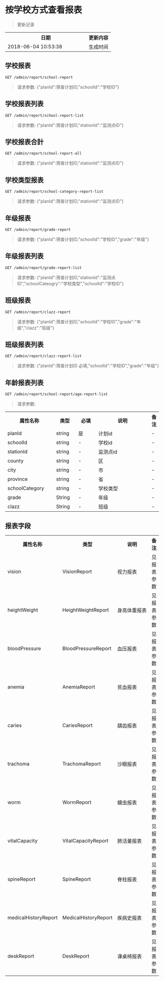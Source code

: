 # 按学校方式查看报表

> 更新记录

<table>
    <tr>
        <th style="width:250px;">日期</th>
        <th>更新内容</th>
    </tr>
    <tr>
        <td>2018-06-04 10:53:38</td>
        <td>生成时间</td>
    </tr>
</table>

## 学校报表

```
GET /admin/report/school-report
```

> 请求参数: {"planId":筛查计划ID,"schoolId":"学校ID"}

## 学校报表列表

```
GET /admin/report/school-report-list
```

> 请求参数: {"planId":筛查计划ID,"stationId":"监测点ID"}
## 学校报表合計

```
GET /admin/report/school-report-all
```

> 请求参数: {"planId":筛查计划ID,"stationId":"监测点ID"}

## 学校类型报表

```
GET /admin/report/school-category-report-list
```

> 请求参数: {"planId":筛查计划ID,"stationId":"监测点ID"}

## 年级报表

```
GET /admin/report/grade-report
```

> 请求参数: {"planId":筛查计划ID,"schoolId":"学校ID","grade":"年级"}

## 年级报表列表

```
GET /admin/report/grade-report-list
```

> 请求参数: {"planId":筛查计划ID,"stationId":"监测点ID","schoolCateogry":"学校类型","schoolId":"学校ID"}

## 班级报表

```
GET /admin/report/clazz-report
```

> 请求参数: {"planId":筛查计划ID,"schoolId":"学校ID","grade":"年级","clazz":"班级"}

## 班级报表列表

```
GET /admin/report/clazz-report-list
```

> 请求参数: {"planId":筛查计划ID 必填,"schoolId":"学校ID","grade":"年级"}
## 年龄报表列表

```
GET /admin/report/school-report/age-report-list
```

> 请求参数: 
<table>
    <tr>
        <th style="width:150px;">属性名称</th>
        <th style="width:60px;">类型</th>
        <th style="width:60px;">必填</th>
        <th style="width:200px;">说明</th>
        <th>备注</th>
    </tr>
    <tr>
        <td>planId</td>
        <td>string</td>
        <td>是</td>
        <td>计划id</td>
        <td>-</td>
    </tr>
    <tr>
        <td>schoolId</td>
        <td>string</td>
        <td>-</td>
        <td>学校id</td>
        <td>-</td>
    </tr>
    <tr>
        <td>stationId</td>
        <td>string</td>
        <td>-</td>
        <td>监测点id</td>
        <td>-</td>
    </tr>
    <tr>
        <td>county</td>
        <td>string</td>
        <td>-</td>
        <td>区</td>
        <td>-</td>
    </tr>
    <tr>
        <td>city</td>
        <td>string</td>
        <td>-</td>
        <td>市</td>
        <td>-</td>
    </tr>
    <tr>
        <td>province</td>
        <td>string</td>
        <td>-</td>
        <td>省</td>
        <td>-</td>
    </tr>
    <tr>
        <td>schoolCategory</td>
        <td>string</td>
        <td>-</td>
        <td>学校类型</td>
        <td>-</td>
    </tr>
    <tr>
        <td>grade</td>
        <td>String</td>
        <td>-</td>
        <td>年级</td>
        <td>-</td>
    </tr>
    <tr>
        <td>clazz</td>
        <td>String</td>
        <td>-</td>
        <td>班级</td>
        <td>-</td>
    </tr>
</table>

## 报表字段

<table>
    <tr>
        <th style="width:150px;">属性名称</th>
        <th style="width:60px;">类型</th>
        <th style="width:200px;">说明</th>
        <th>备注</th>
    </tr>
    <tr>
        <td>vision</td>
        <td>VisionReport</td>
        <td>视力报表</td>
        <td>见报表参数</td>
    </tr>
    <tr>
        <td>heightWeight</td>
        <td>HeightWeightReport</td>
        <td>身高体重报表</td>
        <td>见报表参数</td>
    </tr>
    <tr>
        <td>bloodPressure</td>
        <td>BloodPressureReport</td>
        <td>血压报表</td>
        <td>见报表参数</td>
    </tr>
    <tr>
        <td>anemia</td>
        <td>AnemiaReport</td>
        <td>贫血报表</td>
        <td>见报表参数</td>
    </tr>
    <tr>
        <td>caries</td>
        <td>CariesReport</td>
        <td>龋齿报表</td>
        <td>见报表参数</td>
    </tr>
    <tr>
        <td>trachoma</td>
        <td>TrachomaReport</td>
        <td>沙眼报表</td>
        <td>见报表参数</td>
    </tr>
    <tr>
        <td>worm</td>
        <td>WormReport</td>
        <td>蠕虫报表</td>
        <td>见报表参数</td>
    </tr>
    <tr>
        <td>vitalCapacity</td>
        <td>VitalCapacityReport</td>
        <td>肺活量报表</td>
        <td>见报表参数</td>
    </tr>
    <tr>
        <td>spineReport</td>
        <td>SpineReport</td>
        <td>脊柱报表</td>
        <td>见报表参数</td>
    </tr>
    <tr>
        <td>medicalHistoryReport</td>
        <td>MedicalHistoryReport</td>
        <td>疾病史报表</td>
        <td>见报表参数</td>
    </tr>
    <tr>
        <td>deskReport</td>
        <td>DeskReport</td>
        <td>课桌椅报表</td>
        <td>见报表参数</td>
    </tr>
</table>